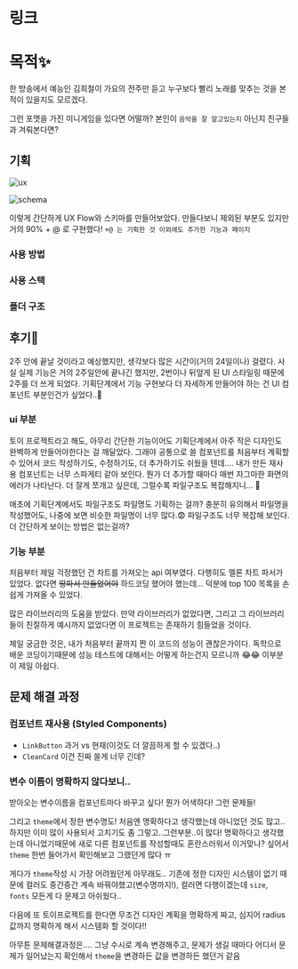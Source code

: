 # 링크

# 목적✨

한 방송에서 예능인 김희철이 가요의 전주만 듣고 누구보다 빨리 노래를 맞추는 것을 본 적이 있을지도 모르겠다.

그런 포맷을 가진 미니게임을 있다면 어떨까? 본인이 `음악을 잘 알고있는지` 아닌지 친구들과 겨뤄본다면?

## 기획

![ux](https://user-images.githubusercontent.com/71932072/108396099-d2400980-7259-11eb-82be-5c3ef9811c1a.png)

![schema](https://user-images.githubusercontent.com/71932072/108396097-d10edc80-7259-11eb-9e2b-3940a3cc8043.png)

이렇게 간단하게 UX Flow와 스키마를 만들어보았다.
만들다보니 제외된 부분도 있지만 거의 90% + @ 로 구현했다! `+@ 는 기획한 것 이외에도 추가한 기능과 페이지`

### 사용 방법

### 사용 스택

### 폴더 구조

## 후기🌼

2주 안에 끝날 것이라고 예상했지만, 생각보다 많은 시간이(거의 24일이나) 걸렸다. 사실 실제 기능은 거의 2주일안에 끝나긴 했지만, 2번이나 뒤엎게 된 UI 스타일링 때문에 2주를 더 쓰게 되었다. 기획단계에서 기능 구현보다 더 자세하게 만들어야 하는 건 UI 컴포넌트 부분인건가 싶었다..🤔

### ui 부분

토이 프로젝트라고 해도, 아무리 간단한 기능이어도 기획단계에서 아주 작은 디자인도 완벽하게 만들어야한다는 걸 깨달았다. 그래야 공통으로 쓸 컴포넌트를 처음부터 계획할 수 있어서 코드 작성하기도, 수정하기도, 더 추가하기도 쉬웠을 텐데.... 내가 만든 재사용 컴포넌트는 너무 스파게티 같아 보인다. 뭔가 더 추가할 때마다 매번 자그마한 화면의 에러가 나타난다. 더 잘게 쪼개고 싶은데, 그럴수록 파일구조도 복잡해지니... 🤯

애초에 기획단계에서도 파일구조도 파일명도 기획하는 걸까? 충분히 유의해서 파일명을 작성했어도, 나중에 보면 비슷한 파일명이 너무 많다.😨 파일구조도 너무 복잡해 보인다. 더 간단하게 보이는 방법은 없는걸까?

### 기능 부분

처음부터 제일 걱정했던 건 차트를 가져오는 api 여부였다. 다행히도 멜론 차트 파서가 있었다. 없다면 ~~땅파서 만들었어야~~ 하드코딩 했어야 했는데... 덕분에 top 100 목록을 손쉽게 가져올 수 있었다.

많은 라이브러리의 도움을 받았다. 만약 라이브러리가 없었다면, 그리고 그 라이브러리들이 친절하게 예시까지 없었다면 이 프로젝트는 존재하기 힘들었을 것이다.

제일 궁금한 것은, 내가 처음부터 끝까지 짠 이 코드의 성능이 괜찮은가이다. 독학으로 배운 코딩이기때문에 성능 테스트에 대해서는 어떻게 하는건지 모르니까 😂😂 이부분이 제일 아쉽다.

## 문제 해결 과정

### 컴포넌트 재사용 (Styled Components)

- `LinkButton` 과거 vs 현재(이것도 더 깔끔하게 할 수 있겠다..)
- `CleanCard` 이건 진짜 쓸게 너무 긴데?

### 변수 이름이 명확하지 않다보니..

받아오는 변수이름을 컴포넌트마다 바꾸고 싶다!
뭔가 어색하다!
그런 문제들!

그리고 `theme`에서 정한 변수명도! 처음엔 명확하다고 생각했는데 아니었던 것도 많고.. 하지만 이미 많이 사용되서 고치기도 좀 그렇고..그런부분..이 많다! 명확하다고 생각했는데 아니었기때문에 새로 다른 컴포넌트를 작성할때도 혼란스러워서 이거맞나? 싶어서 `theme` 한번 들어가서 확인해보고 그랬던게 많다 ㅠ

게다가 `theme`작성 시 가장 어려웠던게 아무래도.. 기존에 정한 디자인 시스템이 없기 때문에 컬러도 중간중간 계속 바꿔야했고(변수명까지!), 컬러면 다행이겠는데 `size`, `fonts` 모든게 다 문제고 아쉬웠다..

다음에 또 토이프로젝트를 한다면 무조건 디자인 계획을 명확하게 짜고, 심지어 radius 값까지 명확하게 해서 시스템화 할 것이다!!


아무튼 문제해결과정은.... 그냥 수시로 계속 변경해주고, 문제가 생길 때마다 어디서 문제가 일어났는지 확인해서 `theme`을 변경하든 값을 변경하든 했던거 같음